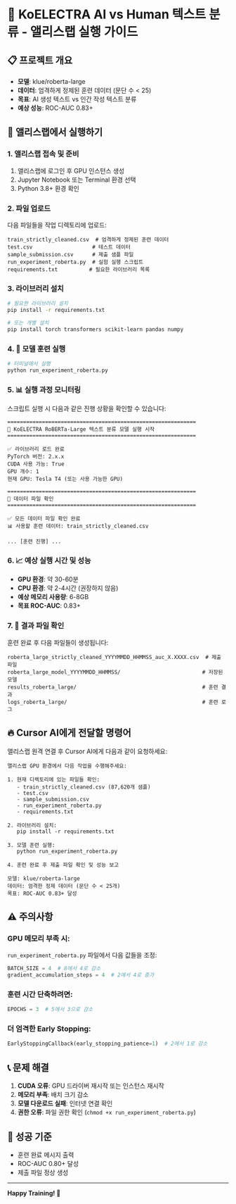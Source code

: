 # 🚀 KoELECTRA AI vs Human 텍스트 분류 - 앨리스랩 실행 가이드

## 📋 프로젝트 개요
- **모델**: klue/roberta-large
- **데이터**: 엄격하게 정제된 훈련 데이터 (문단 수 < 25)
- **목표**: AI 생성 텍스트 vs 인간 작성 텍스트 분류
- **예상 성능**: ROC-AUC 0.83+

## 🔧 앨리스랩에서 실행하기

### 1. 앨리스랩 접속 및 준비
1. 앨리스랩에 로그인 후 GPU 인스턴스 생성
2. Jupyter Notebook 또는 Terminal 환경 선택
3. Python 3.8+ 환경 확인

### 2. 파일 업로드
다음 파일들을 작업 디렉토리에 업로드:
```
train_strictly_cleaned.csv  # 엄격하게 정제된 훈련 데이터
test.csv                   # 테스트 데이터
sample_submission.csv      # 제출 샘플 파일
run_experiment_roberta.py  # 실험 실행 스크립트
requirements.txt          # 필요한 라이브러리 목록
```

### 3. 라이브러리 설치
```bash
# 필요한 라이브러리 설치
pip install -r requirements.txt

# 또는 개별 설치
pip install torch transformers scikit-learn pandas numpy
```

### 4. 🚀 모델 훈련 실행
```bash
# 터미널에서 실행
python run_experiment_roberta.py
```

### 5. 📊 실행 과정 모니터링
스크립트 실행 시 다음과 같은 진행 상황을 확인할 수 있습니다:

```
============================================================
🎯 KoELECTRA RoBERTa-Large 텍스트 분류 모델 실행 시작
============================================================

✅ 라이브러리 로드 완료
PyTorch 버전: 2.x.x
CUDA 사용 가능: True
GPU 개수: 1
현재 GPU: Tesla T4 (또는 사용 가능한 GPU)

============================================================
🎯 데이터 파일 확인
============================================================

✅ 모든 데이터 파일 확인 완료
📊 사용할 훈련 데이터: train_strictly_cleaned.csv

... [훈련 진행] ...
```

### 6. 📈 예상 실행 시간 및 성능
- **GPU 환경**: 약 30-60분
- **CPU 환경**: 약 2-4시간 (권장하지 않음)
- **예상 메모리 사용량**: 6-8GB
- **목표 ROC-AUC**: 0.83+

### 7. 🎯 결과 파일 확인
훈련 완료 후 다음 파일들이 생성됩니다:
```
roberta_large_strictly_cleaned_YYYYMMDD_HHMMSS_auc_X.XXXX.csv  # 제출 파일
roberta_large_model_YYYYMMDD_HHMMSS/                          # 저장된 모델
results_roberta_large/                                        # 훈련 결과
logs_roberta_large/                                           # 훈련 로그
```

## 🔥 Cursor AI에게 전달할 명령어

앨리스랩 원격 연결 후 Cursor AI에게 다음과 같이 요청하세요:

```
앨리스랩 GPU 환경에서 다음 작업을 수행해주세요:

1. 현재 디렉토리에 있는 파일들 확인:
   - train_strictly_cleaned.csv (87,620개 샘플)
   - test.csv
   - sample_submission.csv  
   - run_experiment_roberta.py
   - requirements.txt

2. 라이브러리 설치:
   pip install -r requirements.txt

3. 모델 훈련 실행:
   python run_experiment_roberta.py

4. 훈련 완료 후 제출 파일 확인 및 성능 보고

모델: klue/roberta-large
데이터: 엄격한 정제 데이터 (문단 수 < 25개)
목표: ROC-AUC 0.83+ 달성
```

## ⚠️ 주의사항

### GPU 메모리 부족 시:
`run_experiment_roberta.py` 파일에서 다음 값들을 조정:
```python
BATCH_SIZE = 4  # 8에서 4로 감소
gradient_accumulation_steps = 4  # 2에서 4로 증가
```

### 훈련 시간 단축하려면:
```python
EPOCHS = 3  # 5에서 3으로 감소
```

### 더 엄격한 Early Stopping:
```python
EarlyStoppingCallback(early_stopping_patience=1)  # 2에서 1로 감소
```

## 📞 문제 해결

1. **CUDA 오류**: GPU 드라이버 재시작 또는 인스턴스 재시작
2. **메모리 부족**: 배치 크기 감소
3. **모델 다운로드 실패**: 인터넷 연결 확인
4. **권한 오류**: 파일 권한 확인 (`chmod +x run_experiment_roberta.py`)

## 🎉 성공 기준
- 훈련 완료 메시지 출력
- ROC-AUC 0.80+ 달성
- 제출 파일 정상 생성

---
**Happy Training! 🚀** 